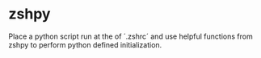 # zshpy
Place a python script run at the of ´.zshrc´ and use helpful functions from zshpy to perform python defined initialization.
